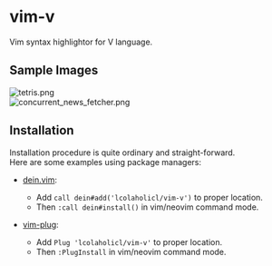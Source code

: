 # vim-v
Vim syntax highlightor for V language.

## Sample Images
![tetris.png](https://i.imgur.com/1GZeJDn.png)  
![concurrent_news_fetcher.png](https://i.imgur.com/mhQhIv1.png)

## Installation
Installation procedure is quite ordinary and straight-forward.  
Here are some examples using package managers:

* [dein.vim](https://github.com/Shougo/dein.vim):
  * Add `call dein#add('lcolaholicl/vim-v')` to proper location.
  * Then `:call dein#install()` in vim/neovim command mode.

* [vim-plug](https://github.com/junegunn/vim-plug):
  * Add `Plug 'lcolaholicl/vim-v'` to proper location.
  * Then `:PlugInstall` in vim/neovim command mode.
